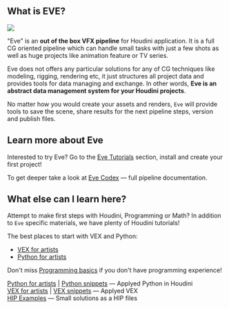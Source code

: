 ## What is EVE?
[![](https://live.staticflickr.com/65535/48087753286_d82d6097d2_o.jpg)](https://live.staticflickr.com/65535/48087753286_d82d6097d2_o.jpg)

"Eve" is an **out of the box VFX pipeline** for Houdini application. It is a full CG oriented pipeline which can handle small tasks with just a few shots as well as huge projects like animation feature or TV series. 

Eve does not offers any particular solutions for any of CG techniques like modeling, rigging, rendering etc, it just structures all project data and provides tools for data managing and exchange. In other words, **Eve is an abstract data management system for your Houdini projects**.

No matter how you would create your assets and renders, `Eve` will provide tools to save the scene, share results for the next pipeline steps, version and publish files.

## Learn more about Eve
Interested to try Eve? Go to the [Eve Tutorials](pipeline-tutorials) section, install and create your first project!

To get deeper take a look at [Eve Codex](codex) — full pipeline documentation.

## What else can I learn here?
Attempt to make first steps with Houdini, Programming or Math? In addition to `Eve` specific materials, we have plenty of Houdini tutorials! 

The best places to start with VEX and Python:
- [VEX for artists](vex-for-artists) 
- [Python for artists](python-for-artists)

Don't miss [Programming basics](programming-basics) if you don't have programming experience!


[Python for artists](python-for-artists) | [Python snippets](python-snippets) — Applyed Python in Houdini  
[VEX for artists](vex-for-artists) | [VEX snippets](vex-snippets) — Applyed VEX  
[HIP Examples](examples) — Small solutions as a HIP files  
